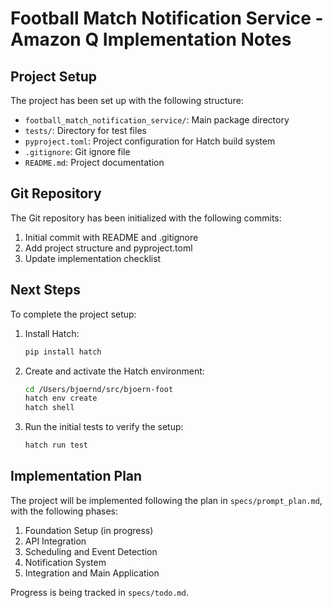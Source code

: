 # Football Match Notification Service - Amazon Q Implementation Notes

## Project Setup

The project has been set up with the following structure:

- `football_match_notification_service/`: Main package directory
- `tests/`: Directory for test files
- `pyproject.toml`: Project configuration for Hatch build system
- `.gitignore`: Git ignore file
- `README.md`: Project documentation

## Git Repository

The Git repository has been initialized with the following commits:
1. Initial commit with README and .gitignore
2. Add project structure and pyproject.toml
3. Update implementation checklist

## Next Steps

To complete the project setup:

1. Install Hatch:
   ```bash
   pip install hatch
   ```

2. Create and activate the Hatch environment:
   ```bash
   cd /Users/bjoernd/src/bjoern-foot
   hatch env create
   hatch shell
   ```

3. Run the initial tests to verify the setup:
   ```bash
   hatch run test
   ```

## Implementation Plan

The project will be implemented following the plan in `specs/prompt_plan.md`, with the following phases:

1. Foundation Setup (in progress)
2. API Integration
3. Scheduling and Event Detection
4. Notification System
5. Integration and Main Application

Progress is being tracked in `specs/todo.md`.
